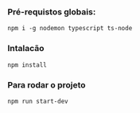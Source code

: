 ### Pré-requistos globais: 


`npm i -g nodemon typescript ts-node`

### Intalacão

`npm install`

### Para rodar o projeto

`npm run start-dev`
